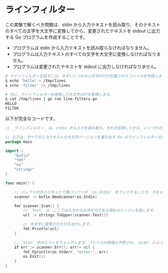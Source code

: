 # ラインフィルター

この実験で解くべき問題は、stdin から入力テキストを読み取り、そのテキストのすべての文字を大文字に変換してから、変更されたテキストを stdout に出力する Go プログラムを作成することです。

- プログラムは stdin から入力テキストを読み取らなければなりません。
- プログラムは入力テキストのすべての文字を大文字に変換しなければなりません。
- プログラムは変更されたテキストを stdout に出力しなければなりません。

```sh
# ラインフィルターを試すには、まずいくつかの小文字の行が記載されたファイルを作成します。
$ echo 'hello' > /tmp/lines
$ echo 'filter' >> /tmp/lines

# 次に、ラインフィルターを使用して大文字の行を取得します。
$ cat /tmp/lines | go run line-filters.go
HELLO
FILTER
```

以下が完全なコードです。

```go
// _ラインフィルター_ は、stdin から入力を読み取り、それを処理してから、いくつかの派生結果を stdout に出力する一般的なタイプのプログラムです。`grep` や `sed` は一般的なラインフィルターです。

// 以下は、すべての入力テキストの大文字バージョンを書き出す Go のラインフィルターの例です。独自の Go のラインフィルターを書く際にこのパターンを使用できます。
package main

import (
	"bufio"
	"fmt"
	"os"
	"strings"
)

func main() {

	// バッファ付きのスキャナで無バッファの `os.Stdin` をラップすることで、スキャナを次のトークンに進める便利な `Scan` メソッドが得られます。これは、デフォルトのスキャナでは次の行になります。
	scanner := bufio.NewScanner(os.Stdin)

	for scanner.Scan() {
		// `Text` は、ここでは入力からの次の行である現在のトークンを返します。
		ucl := strings.ToUpper(scanner.Text())

		// 大文字に変換された行を出力します。
		fmt.Println(ucl)
	}

	// `Scan` 中のエラーをチェックします。ファイルの終端は予想され、`Scan` によってエラーとして報告されません。
	if err := scanner.Err(); err!= nil {
		fmt.Fprintln(os.Stderr, "error:", err)
		os.Exit(1)
	}
}

```

